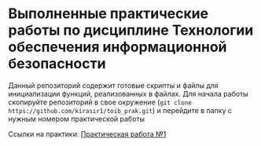 # Выполненные практические работы по дисциплине Технологии обеспечения информационной безопасности
Данный репозиторий содержит готовые скрипты и файлы для инициализации функций, реализованных в файлах. 
Для начала работы скопируйте репозиторий в свое окружение (`git clone https://github.com/kirasir1/toib_prak.git`) и перейдите в папку с нужным номером практической работы

Ссылки на практики:
[Практическая работа №1](https://github.com/kirasir1/toib_prak/tree/master/Pract1)
